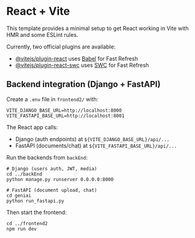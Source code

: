 # React + Vite

This template provides a minimal setup to get React working in Vite with HMR and some ESLint rules.

Currently, two official plugins are available:

- [@vitejs/plugin-react](https://github.com/vitejs/vite-plugin-react/blob/main/packages/plugin-react) uses [Babel](https://babeljs.io/) for Fast Refresh
- [@vitejs/plugin-react-swc](https://github.com/vitejs/vite-plugin-react/blob/main/packages/plugin-react-swc) uses [SWC](https://swc.rs/) for Fast Refresh

## Backend integration (Django + FastAPI)

Create a `.env` file in `frontend2/` with:

```
VITE_DJANGO_BASE_URL=http://localhost:8000
VITE_FASTAPI_BASE_URL=http://localhost:8001
```

The React app calls:
- Django (auth endpoints) at `${VITE_DJANGO_BASE_URL}/api/...`
- FastAPI (documents/chat) at `${VITE_FASTAPI_BASE_URL}/api/...`

Run the backends from `backEnd`:

```
# Django (users auth, JWT, media)
cd ../backEnd
python manage.py runserver 0.0.0.0:8000

# FastAPI (document upload, chat)
cd geniai
python run_fastapi.py
```

Then start the frontend:

```
cd ../frontend2
npm run dev
```
